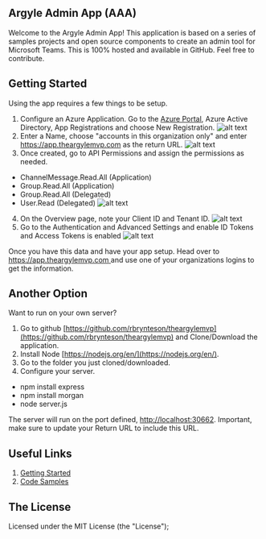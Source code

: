 ## Argyle Admin App (AAA)
Welcome to the Argyle Admin App!  This application is based on a series of samples projects and open source components to create an admin tool for Microsoft Teams.  This is 100% hosted and available in GitHub.  Feel free to contribute.

## Getting Started
Using the app requires a few things to be setup.

1. Configure an Azure Application.  Go to the [Azure Portal](https://portal.azure.com), Azure Active Directory, App Registrations and choose New Registration.
![alt text](https://theargylemvp.com/assets/images/5-23-2019-1.png "")
2. Enter a Name, choose "accounts in this organization only" and enter https://app.theargylemvp.com as the return URL.
![alt text](https://theargylemvp.com/assets/images/5-23-2019-2.png "")
3. Once created, go to API Permissions and assign the permissions as needed.
* ChannelMessage.Read.All (Application)
* Group.Read.All (Application)
* Group.Read.All (Delegated)
* User.Read (Delegated)
![alt text](https://theargylemvp.com/assets/images/5-23-2019-3.png "")
4. On the Overview page, note your Client ID and Tenant ID. 
![alt text](https://theargylemvp.com/assets/images/5-23-2019-4.png "")
5. Go to the Authentication and Advanced Settings and enable ID Tokens and Access Tokens is enabled
![alt text](https://theargylemvp.com/assets/images/5-23-2019-5.png "")

Once you have this data and have your app setup.  Head over to [https://app.theargylemvp.com ](https://app.theargylemvp.com ) and use one of your organizations logins to get the information.

## Another Option
Want to run on your own server?

1. Go to github [https://github.com/rbrynteson/theargylemvp](https://github.com/rbrynteson/theargylemvp) and Clone/Download the application.
2. Install Node [https://nodejs.org/en/](https://nodejs.org/en/).
3. Go to the folder you just cloned/downloaded.
4. Configure your server.
* npm install express
* npm install morgan
* node server.js

The server will run on the port defined, [http://localhost:30662](http://localhost:30662).  Important, make sure to update your Return URL to include this URL.  

## Useful Links
1. [Getting Started](https://aka.ms/aadv2)
2. [Code Samples](https://github.com/azure-samples/)

## The License
Licensed under the MIT License (the "License");
